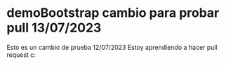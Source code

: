 # demoBootstrap cambio para probar pull 13/07/2023
Esto es un cambio de prueba 12/07/2023
Estoy aprendiendo a hacer pull request c: